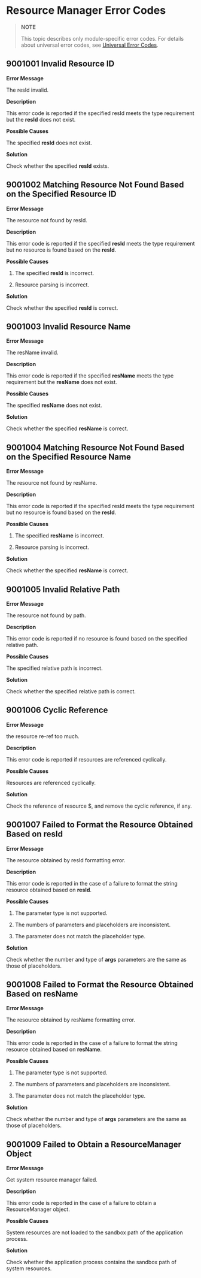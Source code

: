 # Resource Manager Error Codes

> **NOTE**
>
> This topic describes only module-specific error codes. For details about universal error codes, see [Universal Error Codes](errorcode-universal.md).

## 9001001 Invalid Resource ID

**Error Message**

The resId invalid.

**Description**

This error code is reported if the specified resId meets the type requirement but the **resId** does not exist.

**Possible Causes**

The specified **resId** does not exist.

**Solution**

Check whether the specified **resId** exists.

## 9001002 Matching Resource Not Found Based on the Specified Resource ID

**Error Message**

The resource not found by resId.

**Description**

This error code is reported if the specified **resId** meets the type requirement but no resource is found based on the **resId**.

**Possible Causes**

1. The specified **resId** is incorrect.

2. Resource parsing is incorrect.

**Solution**

Check whether the specified **resId** is correct.

## 9001003 Invalid Resource Name

**Error Message**

The resName invalid.

**Description**

This error code is reported if the specified **resName** meets the type requirement but the **resName** does not exist.

**Possible Causes**

The specified **resName** does not exist.

**Solution**

Check whether the specified **resName** is correct.

## 9001004 Matching Resource Not Found Based on the Specified Resource Name

**Error Message**

The resource not found by resName.

**Description**

This error code is reported if the specified resId meets the type requirement but no resource is found based on the **resId**.

**Possible Causes**

1. The specified **resName** is incorrect.

2. Resource parsing is incorrect.

**Solution**

Check whether the specified **resName** is correct.

## 9001005 Invalid Relative Path

**Error Message**

The resource not found by path.

**Description**

This error code is reported if no resource is found based on the specified relative path.

**Possible Causes**

The specified relative path is incorrect.

**Solution**

Check whether the specified relative path is correct.

## 9001006 Cyclic Reference

**Error Message**

the resource re-ref too much.

**Description**

This error code is reported if resources are referenced cyclically.

**Possible Causes**

Resources are referenced cyclically.

**Solution**

Check the reference of resource $, and remove the cyclic reference, if any.

## 9001007 Failed to Format the Resource Obtained Based on resId

**Error Message**

The resource obtained by resId formatting error.

**Description**

This error code is reported in the case of a failure to format the string resource obtained based on **resId**.

**Possible Causes**

1. The parameter type is not supported.

2. The numbers of parameters and placeholders are inconsistent.

3. The parameter does not match the placeholder type.

**Solution**

Check whether the number and type of **args** parameters are the same as those of placeholders.

## 9001008 Failed to Format the Resource Obtained Based on resName

**Error Message**

The resource obtained by resName formatting error.

**Description**

This error code is reported in the case of a failure to format the string resource obtained based on **resName**.

**Possible Causes**

1. The parameter type is not supported.

2. The numbers of parameters and placeholders are inconsistent.

3. The parameter does not match the placeholder type.

**Solution**

Check whether the number and type of **args** parameters are the same as those of placeholders.

## 9001009 Failed to Obtain a ResourceManager Object

**Error Message**

Get system resource manager failed.

**Description**

This error code is reported in the case of a failure to obtain a ResourceManager object.

**Possible Causes**

System resources are not loaded to the sandbox path of the application process.

**Solution**

Check whether the application process contains the sandbox path of system resources.
